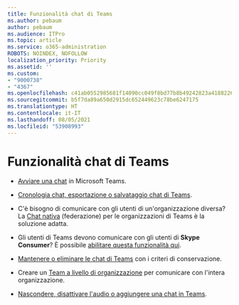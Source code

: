 ```yaml
---
title: Funzionalità chat di Teams
ms.author: pebaum
author: pebaum
ms.audience: ITPro
ms.topic: article
ms.service: o365-administration
ROBOTS: NOINDEX, NOFOLLOW
localization_priority: Priority
ms.assetid: ''
ms.custom:
- "9000738"
- "4367"
ms.openlocfilehash: c41ab0552985681f14090cc049f8bd77b8b49242823a418822674cd21dea0f77
ms.sourcegitcommit: b5f7da89a650d2915dc652449623c78be6247175
ms.translationtype: HT
ms.contentlocale: it-IT
ms.lasthandoff: 08/05/2021
ms.locfileid: "53908993"
---
```

# <a name="teams-chat-functionality"></a>Funzionalità chat di Teams

- [Avviare una chat](https://support.office.com/article/start-a-chat-in-teams-0c71b32b-c050-4930-a887-5afbe742b3d8) in Microsoft Teams.

- [Cronologia chat, esportazione o salvataggio chat di Teams](https://docs.microsoft.com/alchemyinsights/chat-history-in-microsoft-teams).

- C'è bisogno di comunicare con gli utenti di un'organizzazione diversa? La [Chat nativa](https://docs.microsoft.com/microsoftteams/native-chat-for-external-users) (federazione) per le organizzazioni di Teams è la soluzione adatta.

- Gli utenti di Teams devono comunicare con gli utenti di **Skype Consumer**? È possibile [abilitare questa funzionalità qui](https://docs.microsoft.com/microsoftteams/manage-external-access#step-1---enable-your-organization-to-communicate-with-another-teams-organization). 

- [Mantenere o eliminare le chat di Teams](https://docs.microsoft.com/microsoftteams/retention-policies) con i criteri di conservazione.

- Creare un [Team a livello di organizzazione](https://docs.microsoft.com/microsoftteams/create-an-org-wide-team) per comunicare con l'intera organizzazione.

- [Nascondere, disattivare l'audio o aggiungere una chat in Teams](https://support.office.com/article/hide-mute-or-pin-a-chat-in-teams-9aee02ef-713d-495b-8a73-9762d8e4b066).
